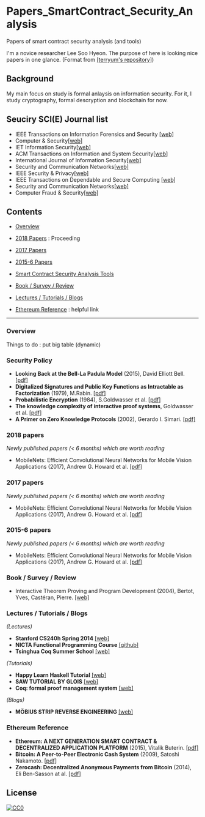 # Papers_SmartContract_Security_Analysis
Papers of smart contract security analysis (and tools)

I'm a novice researcher Lee Soo Hyeon. The purpose of here is looking nice papers in one glance. (Format from [[terryum's repository]](https://github.com/terryum/awesome-deep-learning-papers))

## Background

My main focus on study is formal anlaysis on information security.
For it, I study cryptography, formal descryption and blockchain for now.


## Seuciry SCI(E) Journal list

* IEEE Transactions on Information Forensics and Security [[web]](http://ieeexplore.ieee.org/xpl/RecentIssue.jsp?punumber=10206)
* Computer & Security[[web]](http://www.elsevier.com/wps/find/journaldescription.cws_home/405877/description#description)
* IET Information Security[[web]](http://www.ietdl.org/IET-IFS)
* ACM Transactions on Information and System Security[[web]](http://tissec.acm.org/)
* International Journal of Information Security[[web]](http://www.springerlink.com/content/107927/)
* Security and Communication Networks[[web]](http://www.wiley.com/bw/journal.asp?ref=1939-0114)
* IEEE Security & Privacy[[web]](	http://www.computer.org/portal/web/security/home)
* IEEE Transactions on Dependable and Secure Computing [[web]](http://www.computer.org/tdsc/)
* Security and Communication Networks[[web]](http://onlinelibrary.wiley.com/journal/10.1002/(ISSN)1939-0122)
* Computer Fraud & Security[[web]](http://www.elsevierscitech.com/nl/cfs/home.asp )


## Contents

* [Overview](#overview)

* [2018 Papers](#2018-papers) : Proceeding
* [2017 Papers](#2017-papers)
* [2015-6 Papers](#2015-6-papers)
* [Smart Contract Security Analysis Tools](#smart-contract-security-analysis-tools)
* [Book / Survey / Review](#book--survey--review)
* [Lectures / Tutorials / Blogs](#lectures--tutorials--blogs)
* [Ethereum Reference](#ethereum-reference) : helpful link
* * *

### Overview

Things to do : put big table (dynamic)

### Security Policy
- **Looking Back at the Bell-La Padula Model** (2015), David Elliott Bell. [[pdf]](http://www.cs.unc.edu/~anderson/teach/comp790/papers/Bell.pdf)
- **Digitalized Signatures and Public Key Functions as Intractable as Factorization** (1979), M.Rabin. [[pdf]](http://publications.csail.mit.edu/lcs/pubs/pdf/MIT-LCS-TR-212.pdf)
- **Probabilistic Encryption** (1984), S.Goldwasser et al. [[pdf]](http://groups.csail.mit.edu/cis/pubs/shafi/1984-jcss.pdf)
- **The knowledge complexity of interactive proof systems**, Goldwasser et al. [[pdf]](https://people.csail.mit.edu/silvio/Selected%20Scientific%20Papers/Proof%20Systems/The_Knowledge_Complexity_Of_Interactive_Proof_Systems.pdf)
- **A Primer on Zero Knowledge Protocols** (2002), Gerardo I. Simari. [[pdf]](http://www.cs.ox.ac.uk/people/gerardo.simari/personal/publications/zkp-simari2002.pdf)


### 2018 papers
*Newly published papers (< 6 months) which are worth reading*
- MobileNets: Efficient Convolutional Neural Networks for Mobile Vision Applications (2017), Andrew G. Howard et al. [[pdf]](https://arxiv.org/pdf/1704.04861.pdf)

### 2017 papers
*Newly published papers (< 6 months) which are worth reading*
- MobileNets: Efficient Convolutional Neural Networks for Mobile Vision Applications (2017), Andrew G. Howard et al. [[pdf]](https://arxiv.org/pdf/1704.04861.pdf)

### 2015-6 papers
*Newly published papers (< 6 months) which are worth reading*
- MobileNets: Efficient Convolutional Neural Networks for Mobile Vision Applications (2017), Andrew G. Howard et al. [[pdf]](https://arxiv.org/pdf/1704.04861.pdf)


### Book / Survey / Review
- Interactive Theorem Proving and Program Development (2004), Bertot, Yves, Castéran, Pierre. [[web]](http://www.springer.com/gp/book/9783540208549)

### Lectures / Tutorials / Blogs

*(Lectures)*
- **Stanford CS240h Spring 2014** [[web]](http://www.scs.stanford.edu/14sp-cs240h/)
- **NICTA Functional Programming Course** [[github]](https://github.com/data61/fp-course)
- **Tsinghua Coq Summer School** [[web]](http://www.labri.fr/perso/casteran/CoqArt/Tsinghua/index.html)

*(Tutorials)*
- **Happy Learn Haskell Tutorial** [[web]](http://www.happylearnhaskelltutorial.com/contents.html)
- **SAW TUTORIAL BY GLOIS** [[web]](https://saw.galois.com/tutorial.html)
- **Coq: formal proof management system** [[web]](https://coq.inria.fr/)

*(Blogs)*
- **MÖBIUS STRIP REVERSE ENGINEERING** [[web]](http://www.msreverseengineering.com/program-analysis-reading-list/)

### Ethereum Reference
- **Ethereum: A NEXT GENERATION SMART CONTRACT & DECENTRALIZED APPLICATION PLATFORM** (2015),  Vitalik Buterin. [[pdf]](http://www.the-blockchain.com/docs/Ethereum_white_paper-a_next_generation_smart_contract_and_decentralized_application_platform-vitalik-buterin.pdf)
- **Bitcoin: A Peer-to-Peer Electronic Cash System** (2009), Satoshi Nakamoto. [[pdf]](https://bitcoin.org/bitcoin.pdf)
- **Zerocash: Decentralized Anonymous Payments from Bitcoin** (2014), Eli Ben-Sasson at al. [[pdf]](http://zerocash-project.org/media/pdf/zerocash-extended-20140518.pdf)



## License
[![CC0](http://mirrors.creativecommons.org/presskit/buttons/88x31/svg/cc-zero.svg)](https://creativecommons.org/publicdomain/zero/1.0/)
